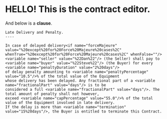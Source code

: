 # HELLO! This is the contract editor. 

And below is a **clause**.

``` <clause src="https://templates.accordproject.org/archives/latedeliveryandpenalty@0.15.0.cta" name="87721b95-7e43-4441-82c7-b4d4db207e6f">
Late Delivery and Penalty.
----

In case of delayed delivery<if name="forceMajeure" value="%20except%20for%20Force%20Majeure%20cases%2C" whenTrue="%20except%20for%20Force%20Majeure%20cases%2C" whenFalse=""/>
<variable name="seller" value="%22Dan%22"/> (the Seller) shall pay to <variable name="buyer" value="%22Steve%22"/> (the Buyer) for every <variable name="penaltyDuration" value="2%20days"/>
of delay penalty amounting to <variable name="penaltyPercentage" value="10.5"/>% of the total value of the Equipment
whose delivery has been delayed. Any fractional part of a <variable name="fractionalPart" value="days"/> is to be
considered a full <variable name="fractionalPart" value="days"/>. The total amount of penalty shall not however,
exceed <variable name="capPercentage" value="55.0"/>% of the total value of the Equipment involved in late delivery.
If the delay is more than <variable name="termination" value="15%20days"/>, the Buyer is entitled to terminate this Contract.
```